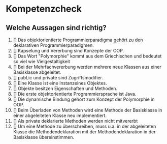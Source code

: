# Kompetenzcheck

## Welche Aussagen sind richtig?
1. [] Das objektorientierte Programmierparadigma gehört zu den deklarativen Programmierparadigmen.
2. [] Kapselung und Vererbung sind Konzepte der OOP.
3. [] Das Wort "Polymorphie" kommt aus dem Griechischen und bedeutet so viel wie Vielgestaltigkeit
4. [] Bei der Mehrfachvererbung werden mehrere neue Klassen aus einer Basisklasse abgeleitet.
5. [] pubLic und private sind Zugriffsmodifier.
6. [] Eine Klasse ist eine Instanzeines Objektes.
7. [] Objekte besitzen Eigenschaften und Methoden.
8. [] Die erste objektorientierte Programmiersprache ist Java.
9. [] Die dynamische Bindung gehört zum Konzept der Polymorphie in OOP.
10. [] Beim Überladen von Methoden wird eine Methode der Basisklasse in einer abgeleiteten Klasse neu implementiert.
11. [] Als private deklarierte Methoden werden nicht mitvererbt
12. [] Um eine Methode zu überschreiben, muss u.a. in der abgeleiteten Klasse die Methodendeklaration mit der Methodendeklaration in der Basisklasse übereinstimmen.
